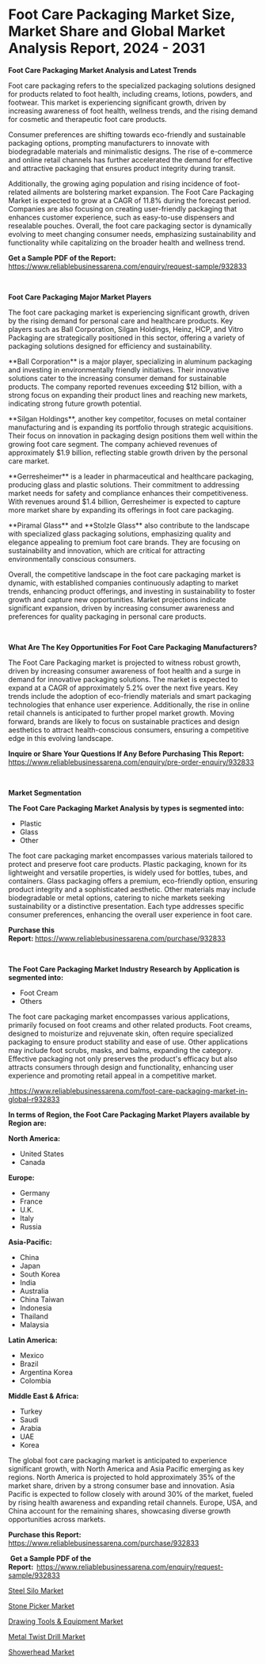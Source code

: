 <p><h1>Foot Care Packaging Market Size, Market Share and Global Market Analysis Report, 2024 - 2031</h1></p><p><strong>Foot Care Packaging Market Analysis and Latest Trends</strong></p>
<p><p>Foot care packaging refers to the specialized packaging solutions designed for products related to foot health, including creams, lotions, powders, and footwear. This market is experiencing significant growth, driven by increasing awareness of foot health, wellness trends, and the rising demand for cosmetic and therapeutic foot care products. </p><p>Consumer preferences are shifting towards eco-friendly and sustainable packaging options, prompting manufacturers to innovate with biodegradable materials and minimalistic designs. The rise of e-commerce and online retail channels has further accelerated the demand for effective and attractive packaging that ensures product integrity during transit. </p><p>Additionally, the growing aging population and rising incidence of foot-related ailments are bolstering market expansion. The Foot Care Packaging Market is expected to grow at a CAGR of 11.8% during the forecast period. Companies are also focusing on creating user-friendly packaging that enhances customer experience, such as easy-to-use dispensers and resealable pouches. Overall, the foot care packaging sector is dynamically evolving to meet changing consumer needs, emphasizing sustainability and functionality while capitalizing on the broader health and wellness trend.</p></p>
<p><strong>Get a Sample PDF of the Report:&nbsp;</strong> <a href="https://www.reliablebusinessarena.com/enquiry/request-sample/932833?utm_campaign=1841&utm_medium=2&utm_source=Github&utm_content=ia&utm_term=03122024&utm_id=foot-care-packaging">https://www.reliablebusinessarena.com/enquiry/request-sample/932833</a></p>
<p>&nbsp;</p>
<p><strong>Foot Care Packaging Major Market Players</strong></p>
<p><p>The foot care packaging market is experiencing significant growth, driven by the rising demand for personal care and healthcare products. Key players such as Ball Corporation, Silgan Holdings, Heinz, HCP, and Vitro Packaging are strategically positioned in this sector, offering a variety of packaging solutions designed for efficiency and sustainability.</p><p>**Ball Corporation** is a major player, specializing in aluminum packaging and investing in environmentally friendly initiatives. Their innovative solutions cater to the increasing consumer demand for sustainable products. The company reported revenues exceeding $12 billion, with a strong focus on expanding their product lines and reaching new markets, indicating strong future growth potential.</p><p>**Silgan Holdings**, another key competitor, focuses on metal container manufacturing and is expanding its portfolio through strategic acquisitions. Their focus on innovation in packaging design positions them well within the growing foot care segment. The company achieved revenues of approximately $1.9 billion, reflecting stable growth driven by the personal care market.</p><p>**Gerresheimer** is a leader in pharmaceutical and healthcare packaging, producing glass and plastic solutions. Their commitment to addressing market needs for safety and compliance enhances their competitiveness. With revenues around $1.4 billion, Gerresheimer is expected to capture more market share by expanding its offerings in foot care packaging.</p><p>**Piramal Glass** and **Stolzle Glass** also contribute to the landscape with specialized glass packaging solutions, emphasizing quality and elegance appealing to premium foot care brands. They are focusing on sustainability and innovation, which are critical for attracting environmentally conscious consumers.</p><p>Overall, the competitive landscape in the foot care packaging market is dynamic, with established companies continuously adapting to market trends, enhancing product offerings, and investing in sustainability to foster growth and capture new opportunities. Market projections indicate significant expansion, driven by increasing consumer awareness and preferences for quality packaging in personal care products.</p></p>
<p>&nbsp;</p>
<p><strong>What Are The Key Opportunities For Foot Care Packaging Manufacturers?</strong></p>
<p><p>The Foot Care Packaging market is projected to witness robust growth, driven by increasing consumer awareness of foot health and a surge in demand for innovative packaging solutions. The market is expected to expand at a CAGR of approximately 5.2% over the next five years. Key trends include the adoption of eco-friendly materials and smart packaging technologies that enhance user experience. Additionally, the rise in online retail channels is anticipated to further propel market growth. Moving forward, brands are likely to focus on sustainable practices and design aesthetics to attract health-conscious consumers, ensuring a competitive edge in this evolving landscape.</p></p>
<p><strong>Inquire or Share Your Questions If Any Before Purchasing This Report:</strong> <a href="https://www.reliablebusinessarena.com/enquiry/pre-order-enquiry/932833?utm_campaign=1841&utm_medium=2&utm_source=Github&utm_content=ia&utm_term=03122024&utm_id=foot-care-packaging">https://www.reliablebusinessarena.com/enquiry/pre-order-enquiry/932833</a></p>
<p>&nbsp;</p>
<p><strong>Market Segmentation</strong></p>
<p><strong>The Foot Care Packaging Market Analysis by types is segmented into:</strong></p>
<p><ul><li>Plastic</li><li>Glass</li><li>Other</li></ul></p>
<p><p>The foot care packaging market encompasses various materials tailored to protect and preserve foot care products. Plastic packaging, known for its lightweight and versatile properties, is widely used for bottles, tubes, and containers. Glass packaging offers a premium, eco-friendly option, ensuring product integrity and a sophisticated aesthetic. Other materials may include biodegradable or metal options, catering to niche markets seeking sustainability or a distinctive presentation. Each type addresses specific consumer preferences, enhancing the overall user experience in foot care.</p></p>
<p><strong>Purchase this Report:&nbsp;</strong><a href="https://www.reliablebusinessarena.com/purchase/932833?utm_campaign=1841&utm_medium=2&utm_source=Github&utm_content=ia&utm_term=03122024&utm_id=foot-care-packaging">https://www.reliablebusinessarena.com/purchase/932833</a></p>
<p>&nbsp;</p>
<p><strong>The Foot Care Packaging Market Industry Research by Application is segmented into:</strong></p>
<p><ul><li>Foot Cream</li><li>Others</li></ul></p>
<p><p>The foot care packaging market encompasses various applications, primarily focused on foot creams and other related products. Foot creams, designed to moisturize and rejuvenate skin, often require specialized packaging to ensure product stability and ease of use. Other applications may include foot scrubs, masks, and balms, expanding the category. Effective packaging not only preserves the product's efficacy but also attracts consumers through design and functionality, enhancing user experience and promoting retail appeal in a competitive market.</p></p>
<p><a href="https://www.reliablebusinessarena.com/foot-care-packaging-market-in-global-r932833?utm_campaign=1841&utm_medium=2&utm_source=Github&utm_content=ia&utm_term=03122024&utm_id=foot-care-packaging">&nbsp;https://www.reliablebusinessarena.com/foot-care-packaging-market-in-global-r932833</a></p>
<p><strong>In terms of Region, the Foot Care Packaging Market Players available by Region are:</strong></p>
<p>
    <p> <strong> North America: </strong>
        <ul>
            <li>United States</li>
            <li>Canada</li>
        </ul>
        </p> 
    <p> <strong> Europe: </strong>
        <ul>
            <li>Germany</li>
            <li>France</li>
            <li>U.K.</li>
            <li>Italy</li>
            <li>Russia</li>
        </ul>
        </p> 
    <p> <strong> Asia-Pacific: </strong>
        <ul>
            <li>China</li>
            <li>Japan</li>
            <li>South Korea</li>
            <li>India</li>
            <li>Australia</li>
            <li>China Taiwan</li>
            <li>Indonesia</li>
            <li>Thailand</li>
            <li>Malaysia</li>
        </ul>
        </p> 
    <p> <strong> Latin America: </strong>
        <ul>
            <li>Mexico</li>
            <li>Brazil</li>
            <li>Argentina Korea</li>
            <li>Colombia</li>
        </ul>
        </p> 
    <p> <strong> Middle East & Africa: </strong>
        <ul>
            <li>Turkey</li>
            <li>Saudi</li>
            <li>Arabia</li>
            <li>UAE</li>
            <li>Korea</li>
        </ul>
    </p>
    </p>
<p><p>The global foot care packaging market is anticipated to experience significant growth, with North America and Asia Pacific emerging as key regions. North America is projected to hold approximately 35% of the market share, driven by a strong consumer base and innovation. Asia Pacific is expected to follow closely with around 30% of the market, fueled by rising health awareness and expanding retail channels. Europe, USA, and China account for the remaining shares, showcasing diverse growth opportunities across markets.</p></p>
<p><strong>Purchase this Report: </strong><a href="https://www.reliablebusinessarena.com/purchase/932833?utm_campaign=1841&utm_medium=2&utm_source=Github&utm_content=ia&utm_term=03122024&utm_id=foot-care-packaging">https://www.reliablebusinessarena.com/purchase/932833</a></p>
<p>&nbsp;<strong>Get a Sample PDF of the Report:&nbsp;&nbsp;</strong><a href="https://www.reliablebusinessarena.com/enquiry/request-sample/932833?utm_campaign=1841&utm_medium=2&utm_source=Github&utm_content=ia&utm_term=03122024&utm_id=foot-care-packaging">https://www.reliablebusinessarena.com/enquiry/request-sample/932833</a></p>
<p><strong></strong></p>
<p><p><a href="https://www.linkedin.com/pulse/future-steel-silo-market-structural-insights-cagr-projections-4tnee?utm_campaign=1841&utm_medium=2&utm_source=Github&utm_content=ia&utm_term=03122024&utm_id=foot-care-packaging">Steel Silo Market</a></p><p><a href="https://www.linkedin.com/pulse/11-growth-expected-stone-picker-market-between-2024-2031-xoibe?utm_campaign=1841&utm_medium=2&utm_source=Github&utm_content=ia&utm_term=03122024&utm_id=foot-care-packaging">Stone Picker Market</a></p><p><a href="https://github.com/julyju69/Market-Research-Report-List-5/blob/main/drawing-tools-equipment-market.md?utm_campaign=1841&utm_medium=2&utm_source=Github&utm_content=ia&utm_term=03122024&utm_id=foot-care-packaging">Drawing Tools & Equipment Market</a></p><p><a href="https://issuu.com/reportprime-2/docs/metal-twist-drill-market-size-2030.pptx?utm_campaign=1841&utm_medium=2&utm_source=Github&utm_content=ia&utm_term=03122024&utm_id=foot-care-packaging">Metal Twist Drill Market</a></p><p><a href="https://issuu.com/reportprime-2/docs/showerhead-market-size-2030.pptx?utm_campaign=1841&utm_medium=2&utm_source=Github&utm_content=ia&utm_term=03122024&utm_id=foot-care-packaging">Showerhead Market</a></p></p>